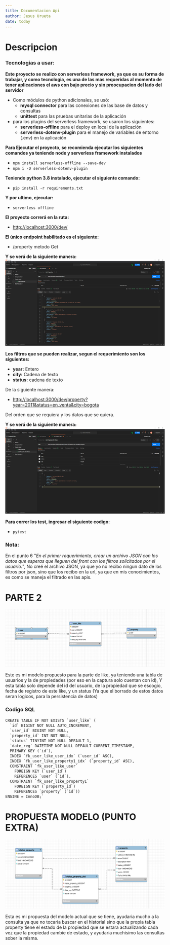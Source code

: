 ```yaml
---
title: Documentacion Api
author: Jesus Urueta
date: today
---
```


# Descripcion

### Tecnologias a usar:

**Este proyecto se realizo con serverless framework, ya que es su forma de trabajar, y como tecnologia, es una de las mas requeridas al momento de tener aplicaciones el aws con bajo precio y sin preocupacion del lado del servidor**
- Como módulos de python adicionales, se usó:
    - **mysql connecto**r para las conexiones de las base de datos y consultas
    - **unittest** para las pruebas unitarias de la aplicación
- para los plugins del serverless framework, se usaron los siguientes:
    - **serverless-offline** para el deploy en local de la aplicación
    - **serverless-dotenv-plugin** para el manejo de variables de entorno (.env) en la aplicación

**Para Ejecutar el proyecto, se recomienda ejecutar los siguientes comandos ya teniendo node y serverless framework instalados**
- `npm install serverless-offline --save-dev`
- `npm i -D serverless-dotenv-plugin`

**Teniendo python 3.8 instalado, ejecutar el siguiente comando:**
- `pip install -r requirements.txt`

**Y por ultimo, ejecutar:**
- `serverless offline`

**El proyecto correrá en la ruta:**
- [http://localhost:3000/dev/](http://localhost:3000/dev/)


**El único endpoint habilitado es el siguiente:**
- /property metodo Get

**Y se verá de la siguiente manera:**
![Image](PrimeraMuestra.png)

**Los filtros que se pueden realizar, segun el requerimiento son los siguientes:**
- **year:** Entero
- **city:** Cadena de texto
- **status:** cadena de texto

De la siguiente manera:

- [http://localhost:3000/dev/property?year=2011&status=en_venta&city=bogota](http://localhost:3000/dev/property?year=2011&status=en_venta&city=bogota)

Del orden que se requiera y los datos que se quiera.

**Y se verá de la siguiente manera:**
![Image](SegundaMuestra.png)

**Para correr los test, ingresar el siguiente codigo:**
- `pytest`

### Nota:
En el punto 6 "*En el primer requerimiento, crear un archivo JSON con los datos que esperas que
lleguen del front con los filtros solicitados por el usuario.*", No creé el archivo JSON, ya que yo no recibo ningun dato de los filtros por json, sino que los recibo en la url, ya que en mis conocimientos, es como se maneja el filtrado en las apis.

# PARTE 2

![Image](CapturaModel.PNG)

Este es mi modelo propuesto para la parte de like, ya teniendo una tabla de usuarios y la de propiedades (por eso en la captura solo cuentan con id), Y esta tabla solo depende del id del usuario, de la propiedad que se escogio, fecha de registro de este like, y un status (Ya que el borrado de estos datos seran logicos, para la persistencia de datos)

### Codigo SQL
```
CREATE TABLE IF NOT EXISTS `user_like` (
  `id` BIGINT NOT NULL AUTO_INCREMENT,
  `user_id` BIGINT NOT NULL,
  `property_id` INT NOT NULL,
  `status` TINYINT NOT NULL DEFAULT 1,
  `date_reg` DATETIME NOT NULL DEFAULT CURRENT_TIMESTAMP,
  PRIMARY KEY (`id`),
  INDEX `fk_user_like_user_idx` (`user_id` ASC),
  INDEX `fk_user_like_property1_idx` (`property_id` ASC),
  CONSTRAINT `fk_user_like_user`
    FOREIGN KEY (`user_id`)
    REFERENCES `user` (`id`),
  CONSTRAINT `fk_user_like_property1`
    FOREIGN KEY (`property_id`)
    REFERENCES `property` (`id`))
ENGINE = InnoDB;`

```
# PROPUESTA MODELO (PUNTO EXTRA)

![Image](CapturaNuevoModel.PNG)

Esta es mi propuesta del modelo actual que se tiene, ayudaria mucho a la consulta ya que no tocaria buscar en el historial sino que la propia tabla property tiene el estado de la propiedad que se estara actualizando cada vez que la propiedad cambie de estado, y ayudaria muchisimo las consultas sober la misma.